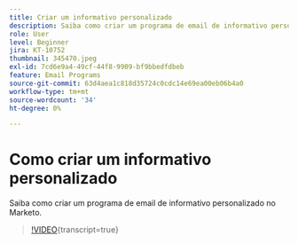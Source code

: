 ```yaml
---
title: Criar um informativo personalizado
description: Saiba como criar um programa de email de informativo personalizado no Marketo.
role: User
level: Beginner
jira: KT-10752
thumbnail: 345470.jpeg
exl-id: 7cd6e9a4-49cf-44f8-9909-bf9bbedfdbeb
feature: Email Programs
source-git-commit: 63d4aea1c818d35724c0cdc14e69ea00eb06b4a0
workflow-type: tm+mt
source-wordcount: '34'
ht-degree: 0%

---
```


# Como criar um informativo personalizado

Saiba como criar um programa de email de informativo personalizado no Marketo.

>[!VIDEO](https://video.tv.adobe.com/v/3412150/?quality=12&learn=on&captions=por_br){transcript=true}
